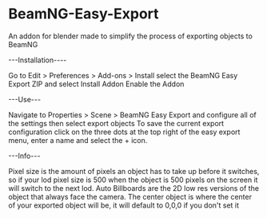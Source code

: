 # BeamNG-Easy-Export
An addon for blender made to simplify the process of exporting objects to BeamNG

---Installation----

Go to Edit > Preferences > Add-ons > Install 
select the BeamNG Easy Export ZIP and select Install Addon
Enable the Addon

---Use---

Navigate to Properties > Scene > BeamNG Easy Export and configure all of the settings then select export objects
To save the current export configuration click on the three dots at the top right of the easy export menu,
enter a name and select the + icon.

---Info---

Pixel size is the amount of pixels an object has to take up before it switches, so if your lod pixel size is 500 when the object is 500 pixels on the screen it will switch to the next lod.
Auto Billboards are the 2D low res versions of the object that always face the camera.
The center object is where the center of your exported object will be, it will default to 0,0,0 if you don't set it
